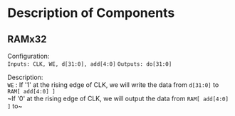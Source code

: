 # Description of Components 

## RAMx32

  Configuration:  
  `Inputs: CLK, WE, d[31:0], add[4:0]`
  `Outputs: do[31:0]`
  
  Description:  
  `WE` : If '1' at the rising edge of CLK, we will write the data from `d[31:0]` to `RAM[ add[4:0] ]`  
         ~If '0' at the rising edge of CLK, we will output the data from `RAM[ add[4:0] ]` to~
         
         
  
